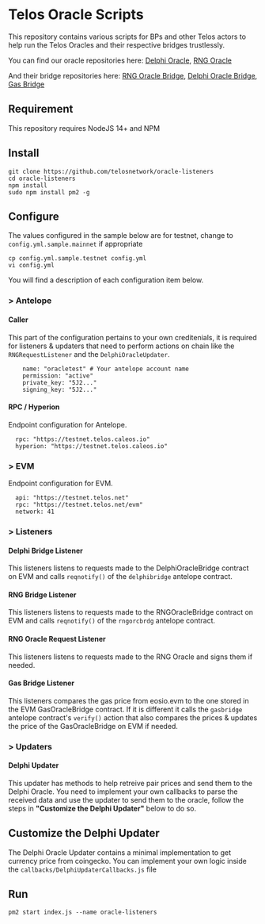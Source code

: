 # Telos Oracle Scripts

This repository contains various scripts for BPs and other Telos actors to help run the Telos Oracles and their respective bridges trustlessly.

You can find our oracle repositories here: [Delphi Oracle](https://github.com/telosnetwork/delphioracle), [RNG Oracle](https://github.com/telosnetwork/telos-oracle-rng)

And their bridge repositories here: [RNG Oracle Bridge](https://github.com/telosnetwork/rng-oracle-bridge), [Delphi Oracle Bridge](https://github.com/telosnetwork/delphi-oracle-bridge), [Gas Bridge](https://github.com/telosnetwork/gas-oracle-bridge)

## Requirement

This repository requires NodeJS 14+ and NPM

## Install

```
git clone https://github.com/telosnetwork/oracle-listeners
cd oracle-listeners
npm install
sudo npm install pm2 -g
```

## Configure

The values configured in the sample below are for testnet, change to `config.yml.sample.mainnet` if appropriate

```
cp config.yml.sample.testnet config.yml
vi config.yml 
```
You will find a description of each configuration item below.

### > Antelope

#### Caller

This part of the configuration pertains to your own creditenials, it is required for listeners & updaters that need to perform actions on chain like the `RNGRequestListener` and the `DelphiOracleUpdater`.

```
    name: "oracletest" # Your antelope account name
    permission: "active" 
    private_key: "5J2..."
    signing_key: "5J2..."
```

#### RPC / Hyperion

Endpoint configuration for Antelope.


```
  rpc: "https://testnet.telos.caleos.io"
  hyperion: "https://testnet.telos.caleos.io"
```

### > EVM

Endpoint configuration for EVM.

```
  api: "https://testnet.telos.net"
  rpc: "https://testnet.telos.net/evm"
  network: 41
```

### > Listeners

####   Delphi Bridge Listener

This listeners listens to requests made to the DelphiOracleBridge contract on EVM and calls `reqnotify()` of the `delphibridge` antelope contract.

####   RNG Bridge Listener

This listeners listens to requests made to the RNGOracleBridge contract on EVM and calls `reqnotify()` of the `rngorcbrdg` antelope contract.

####   RNG Oracle Request Listener

This listeners listens to requests made to the RNG Oracle and signs them if needed.

####   Gas Bridge Listener

This listeners compares the gas price from eosio.evm to the one stored in the EVM GasOracleBridge contract. If it is different it calls the `gasbridge` antelope contract's `verify()` action that also compares the prices & updates the price of the GasOracleBridge on EVM if needed.

### > Updaters

####   Delphi Updater

This updater has methods to help retreive pair prices and send them to the Delphi Oracle. You need to implement your own callbacks to parse the received data and use the updater to send them to the oracle, follow the steps in **"Customize the Delphi Updater"** below to do so.

## Customize the Delphi Updater

The Delphi Oracle Updater contains a minimal implementation to get currency price from coingecko. 
You can implement your own logic inside the `callbacks/DelphiUpdaterCallbacks.js` file

## Run

```
pm2 start index.js --name oracle-listeners
```

